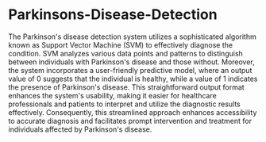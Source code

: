 # Parkinsons-Disease-Detection
The Parkinson's disease detection system utilizes a sophisticated algorithm known as Support Vector Machine (SVM) to effectively diagnose the condition. SVM analyzes various data points and patterns to distinguish between individuals with Parkinson's disease and those without. Moreover, the system incorporates a user-friendly predictive model, where an output value of 0 suggests that the individual is healthy, while a value of 1 indicates the presence of Parkinson's disease. This straightforward output format enhances the system's usability, making it easier for healthcare professionals and patients to interpret and utilize the diagnostic results effectively. Consequently, this streamlined approach enhances accessibility to accurate diagnosis and facilitates prompt intervention and treatment for individuals affected by Parkinson's disease.
